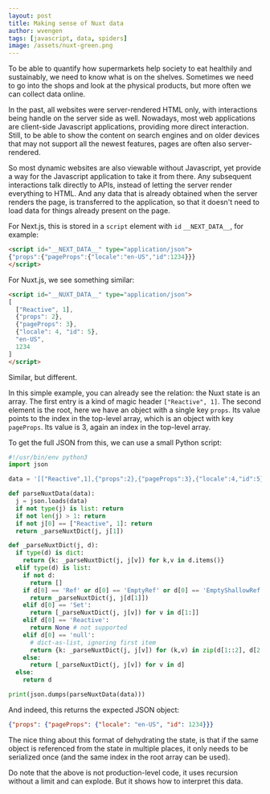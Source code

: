```yaml
---
layout: post
title: Making sense of Nuxt data
author: wvengen
tags: [javascript, data, spiders]
image: /assets/nuxt-green.png
---
```

To be able to quantify how supermarkets help society to eat healthily and
sustainably, we need to know what is on the shelves. Sometimes we need to go into
the shops and look at the physical products, but more often we can collect data
online.

In the past, all websites were server-rendered HTML only, with interactions
being handle on the server side as well. Nowadays, most web applications are
client-side Javascript applications, providing more direct interaction. Still,
to be able to show the content on search engines and on older devices that may
not support all the newest features, pages are often also server-rendered.

So most dynamic websites are also viewable without Javascript, yet provide a
way for the Javascript application to take it from there. Any subsequent
interactions talk directly to APIs, instead of letting the server render
everything to HTML. And any data that is already obtained when the server
renders the page, is transferred to the application, so that it doesn't
need to load data for things already present on the page.

For Next.js, this is stored in a `script` element with `id` `__NEXT_DATA__`,
for example:

```html
<script id="__NEXT_DATA__" type="application/json">
{"props":{"pageProps":{"locale":"en-US","id":1234}}}
</script>
```

For Nuxt.js, we see something similar:

```html
<script id="__NUXT_DATA__" type="application/json">
[
  ["Reactive", 1],
  {"props": 2},
  {"pageProps": 3},
  {"locale": 4, "id": 5},
  "en-US",
  1234
]
</script>
```

Similar, but different. 

In this simple example, you can already see the relation: the Nuxt state is an
array. The first entry is a kind of magic header `["Reactive", 1]`. The second
element is the root, here we have an object with a single key `props`. Its value
points to the index in the top-level array, which is an object with key `pageProps`.
Its value is 3, again an index in the top-level array. 

To get the full JSON from this, we can use a small Python script:

```python
#!/usr/bin/env python3
import json

data = '[["Reactive",1],{"props":2},{"pageProps":3},{"locale":4,"id":5},"en-US",1234]'

def parseNuxtData(data):
  j = json.loads(data)
  if not type(j) is list: return
  if not len(j) > 1: return
  if not j[0] == ["Reactive", 1]: return
  return _parseNuxtDict(j, j[1])

def _parseNuxtDict(j, d):
  if type(d) is dict:
    return {k: _parseNuxtDict(j, j[v]) for k,v in d.items()}
  elif type(d) is list:
    if not d:
      return []
    if d[0] == 'Ref' or d[0] == 'EmptyRef' or d[0] == 'EmptyShallowRef':
      return _parseNuxtDict(j, j[d[1]])
    elif d[0] == 'Set':
      return [_parseNuxtDict(j, j[v]) for v in d[1:]]
    elif d[0] == 'Reactive':
      return None # not supported
    elif d[0] == 'null':
      # dict-as-list, ignoring first item
      return {k: _parseNuxtDict(j, j[v]) for (k,v) in zip(d[1::2], d[2::2])}
    else:
      return [_parseNuxtDict(j, j[v]) for v in d]
  else:
    return d

print(json.dumps(parseNuxtData(data)))
```

And indeed, this returns the expected JSON object:

```json
{"props": {"pageProps": {"locale": "en-US", "id": 1234}}}
```

The nice thing about this format of dehydrating the state, is that if the same
object is referenced from the state in multiple places, it only needs to be
serialized once (and the same index in the root array can be used).

Do note that the above is not production-level code, it uses recursion without
a limit and can explode. But it shows how to interpret this data.

